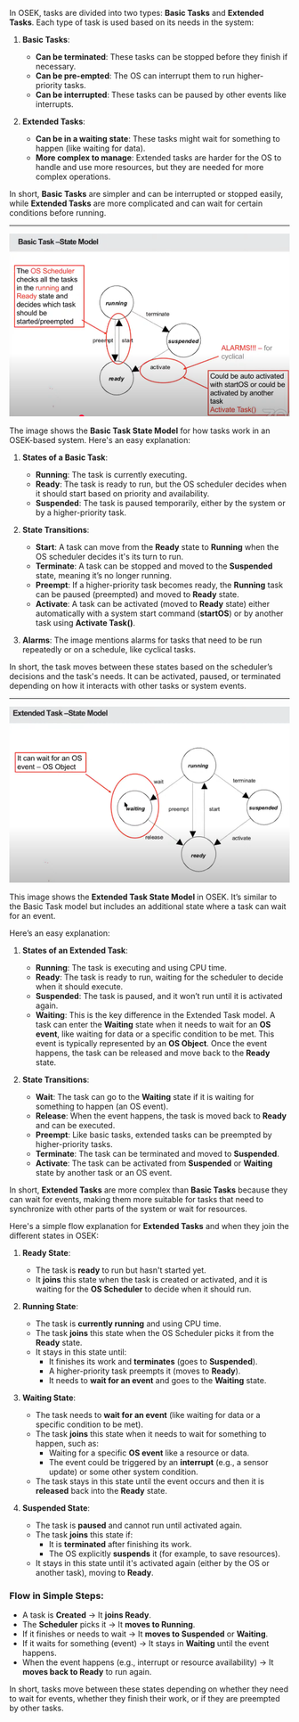 In OSEK, tasks are divided into two types: **Basic Tasks** and **Extended Tasks**. Each type of task is used based on its needs in the system:

1. **Basic Tasks**:
   - **Can be terminated**: These tasks can be stopped before they finish if necessary.
   - **Can be pre-empted**: The OS can interrupt them to run higher-priority tasks.
   - **Can be interrupted**: These tasks can be paused by other events like interrupts.

2. **Extended Tasks**:
   - **Can be in a waiting state**: These tasks might wait for something to happen (like waiting for data).
   - **More complex to manage**: Extended tasks are harder for the OS to handle and use more resources, but they are needed for more complex operations.

In short, **Basic Tasks** are simpler and can be interrupted or stopped easily, while **Extended Tasks** are more complicated and can wait for certain conditions before running.

---

![alt text](image-1.png)

The image shows the **Basic Task State Model** for how tasks work in an OSEK-based system. Here's an easy explanation:

1. **States of a Basic Task**:
   - **Running**: The task is currently executing.
   - **Ready**: The task is ready to run, but the OS scheduler decides when it should start based on priority and availability.
   - **Suspended**: The task is paused temporarily, either by the system or by a higher-priority task.
   
2. **State Transitions**:
   - **Start**: A task can move from the **Ready** state to **Running** when the OS scheduler decides it's its turn to run.
   - **Terminate**: A task can be stopped and moved to the **Suspended** state, meaning it’s no longer running.
   - **Preempt**: If a higher-priority task becomes ready, the **Running** task can be paused (preempted) and moved to **Ready** state.
   - **Activate**: A task can be activated (moved to **Ready** state) either automatically with a system start command (**startOS**) or by another task using **Activate Task()**. 

3. **Alarms**: The image mentions alarms for tasks that need to be run repeatedly or on a schedule, like cyclical tasks.

In short, the task moves between these states based on the scheduler’s decisions and the task's needs. It can be activated, paused, or terminated depending on how it interacts with other tasks or system events.

---
![alt text](image-2.png)

This image shows the **Extended Task State Model** in OSEK. It’s similar to the Basic Task model but includes an additional state where a task can wait for an event.

Here’s an easy explanation:

1. **States of an Extended Task**:
   - **Running**: The task is executing and using CPU time.
   - **Ready**: The task is ready to run, waiting for the scheduler to decide when it should execute.
   - **Suspended**: The task is paused, and it won’t run until it is activated again.
   - **Waiting**: This is the key difference in the Extended Task model. A task can enter the **Waiting** state when it needs to wait for an **OS event**, like waiting for data or a specific condition to be met. This event is typically represented by an **OS Object**. Once the event happens, the task can be released and move back to the **Ready** state.
   
2. **State Transitions**:
   - **Wait**: The task can go to the **Waiting** state if it is waiting for something to happen (an OS event).
   - **Release**: When the event happens, the task is moved back to **Ready** and can be executed.
   - **Preempt**: Like basic tasks, extended tasks can be preempted by higher-priority tasks.
   - **Terminate**: The task can be terminated and moved to **Suspended**.
   - **Activate**: The task can be activated from **Suspended** or **Waiting** state by another task or an OS event.

In short, **Extended Tasks** are more complex than **Basic Tasks** because they can wait for events, making them more suitable for tasks that need to synchronize with other parts of the system or wait for resources.


Here's a simple flow explanation for **Extended Tasks** and when they join the different states in OSEK:

1. **Ready State**:
   - The task is **ready** to run but hasn't started yet.
   - It **joins** this state when the task is created or activated, and it is waiting for the **OS Scheduler** to decide when it should run.
   
2. **Running State**:
   - The task is **currently running** and using CPU time.
   - The task **joins** this state when the OS Scheduler picks it from the **Ready** state.
   - It stays in this state until:
     - It finishes its work and **terminates** (goes to **Suspended**).
     - A higher-priority task preempts it (moves to **Ready**).
     - It needs to **wait for an event** and goes to the **Waiting** state.

3. **Waiting State**:
   - The task needs to **wait for an event** (like waiting for data or a specific condition to be met).
   - The task **joins** this state when it needs to wait for something to happen, such as:
     - Waiting for a specific **OS event** like a resource or data.
     - The event could be triggered by an **interrupt** (e.g., a sensor update) or some other system condition.
   - The task stays in this state until the event occurs and then it is **released** back into the **Ready** state.

4. **Suspended State**:
   - The task is **paused** and cannot run until activated again.
   - The task **joins** this state if:
     - It is **terminated** after finishing its work.
     - The OS explicitly **suspends** it (for example, to save resources).
   - It stays in this state until it's activated again (either by the OS or another task), moving to **Ready**.

### Flow in Simple Steps:
- A task is **Created** → It **joins Ready**.
- The **Scheduler** picks it → It **moves to Running**.
- If it finishes or needs to wait → It **moves to Suspended** or **Waiting**.
- If it waits for something (event) → It stays in **Waiting** until the event happens.
- When the event happens (e.g., interrupt or resource availability) → It **moves back to Ready** to run again.

In short, tasks move between these states depending on whether they need to wait for events, whether they finish their work, or if they are preempted by other tasks.